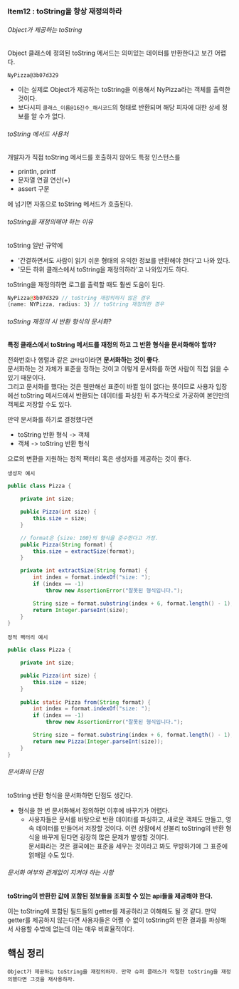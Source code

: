 ### Item12 : toString을 항상 재정의하라

###### Object가 제공하는 toString
Object 클래스에 정의된 toString 메서드는 의미있는 데이터를 반환한다고 보긴 어렵다.
```
NyPizza@3b07d329
```
- 이는 실제로 Object가 제공하는 toString을 이용해서 NyPizza라는 객체를 출력한 것이다.  
- 보다시피 `클래스_이름@16진수_해시코드`의 형태로 반환되며 해당 피자에 대한 상세 정보를 알 수가 없다.

###### toString 메서드 사용처
개발자가 직접 toString 메서드를 호출하지 않아도 특정 인스턴스를 
- println, printf
- 문자열 연결 연산(+)
- assert 구문  

에 넘기면 자동으로 toString 메서드가 호출된다. 

###### toString을 재정의해야 하는 이유
toString 일반 규약에
- '간결하면서도 사람이 읽기 쉬운 형태의 유익한 정보를 반환해야 한다'고 나와 있다.  
- '모든 하위 클래스에서 toString을 재정의하라'고 나와있기도 하다.

toString을 재정의하면 로그를 출력할 때도 훨씬 도움이 된다.
```java
NyPizza@3b07d329 // toString 재정의하지 않은 경우
{name: NYPizza, radius: 3} // toString 재정의한 경우
```

###### toString 재정의 시 반환 형식의 문서화?
**특정 클래스에서 toString 메서드를 재정의 하고 그 반환 형식을 문서화해야 할까?**

전화번호나 행렬과 같은 `값타입`이라면 **문서화하는 것이 좋다**.  
문서화하는 것 자체가 표준을 정하는 것이고 이렇게 문서화를 하면 사람이 직접 읽을 수 있기 때문이다.  
그리고 문서화를 했다는 것은 웬만해선 표준이 바뀔 일이 없다는 뜻이므로 사용자 입장에선 toString 메서드에서 반환되는 데이터를 파싱한 뒤 추가적으로 가공하여 본인만의 객체로 저장할 수도 있다.

만약 문서화를 하기로 결정했다면 
- toString 반환 형식 -> 객체 
- 객체 -> toString 반환 형식

으로의 변환을 지원하는 정적 팩터리 혹은 생성자를 제공하는 것이 좋다.

`생성자 예시`
```java
public class Pizza {

    private int size;

    public Pizza(int size) {
        this.size = size;
    }

    // format은 {size: 100}의 형식을 준수한다고 가정.
    public Pizza(String format) {
        this.size = extractSize(format);
    }

    private int extractSize(String format) {
        int index = format.indexOf("size: ");
        if (index == -1)
            throw new AssertionError("잘못된 형식입니다.");

        String size = format.substring(index + 6, format.length() - 1);
        return Integer.parseInt(size);
    }
}
```
`정적 팩터리 예시`
```java
public class Pizza {

    private int size;

    public Pizza(int size) {
        this.size = size;
    }
    
    public static Pizza from(String format) {
        int index = format.indexOf("size: ");
        if (index == -1)
            throw new AssertionError("잘못된 형식입니다.");

        String size = format.substring(index + 6, format.length() - 1);
        return new Pizza(Integer.parseInt(size));
    }
}
```

###### 문서화의 단점
toString 반환 형식을 문서화하면 단점도 생긴다.
- 형식을 한 번 문서화해서 정의하면 이후에 바꾸기가 어렵다.
  - 사용자들은 문서를 바탕으로 반환 데이터를 파싱하고, 새로운 객체도 만들고, 영속 데이터를 만들어서 저장할 것이다.
  이런 상황에서 섣불리 toString의 반환 형식을 바꾸게 된다면 굉장히 많은 문제가 발생할 것이다.  
  문서화라는 것은 결국에는 표준을 세우는 것이라고 봐도 무방하기에 그 표준에 얽매일 수도 있다.

###### 문서화 여부와 관계없이 지켜야 하는 사항
**toString이 반환한 값에 포함된 정보들을 조회할 수 있는 api들을 제공해야 한다.**

이는 toString에 포함된 필드들의 getter를 제공하라고 이해해도 될 것 같다. 만약 getter를 제공하지 않는다면
사용자들은 어쩔 수 없이 toString의 반환 결과를 파싱해서 사용할 수밖에 없는데 이는 매우 비효율적이다.


## 핵심 정리
    Object가 제공하는 toString을 재정의하자. 만약 슈퍼 클래스가 적절한 toString을 재정의했다면 그것을 재사용하자.